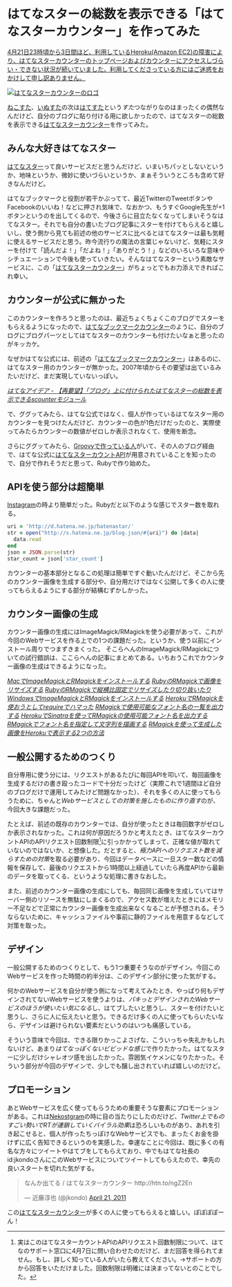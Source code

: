 # <span>はてなスターの総数を表示できる</span><span>「はてなスターカウンター」を作ってみた</span>

<ins>4月21日23時頃から3日間ほど、利用している[Heroku(Amazon EC2)の障害](http://itpro.nikkeibp.co.jp/post/NEWS/20110421/359696/)により、はてなスターカウンターのトップページおよびカウンターにアクセスしづらい・できない状況が続いていました。利用してくださっている方にはご迷惑をおかけして申し訳ありません。</ins>

[![はてなスターカウンターのロゴ](/assets/common/logo-hatenastar-counter.gif)](http://hatenastar.heroku.com/)

[ねこすた](http://nekostagram.heroku.com/)、[いぬすた](http://inustagram.heroku.com/)の次は[はてすた](http://hatenastar.heroku.com/)という*すた*つながりなのはまったくの偶然なんだけど、自分のブログに貼り付ける用に欲しかったので、はてなスターの総数を表示できる[はてなスターカウンター](http://hatenastar.heroku.com/)を作ってみた。

<!-- READMORE -->


## みんな大好きはてなスター

[はてなスター](http://s.hatena.ne.jp/)って良いサービスだと思うんだけど、いまいちパッとしないというか、地味というか、微妙に使いづらいというか、まぁそういうところも含めて好きなんだけど。

はてなブックマークと役割が若干かぶってて、最近TwitterのTweetボタンやFacebookのいいね！などに押され気味で、なおかつ、もうすぐGoogle先生が+1ボタンというのを出してくるので、今後さらに目立たなくなってしまいそうなはてなスター。それでも自分の書いたブログ記事にスターを付けてもらえると嬉しいし、使う側から見ても前述の他のサービスに比べるとはてなスターは最も気軽に使えるサービスだと思う。昨今流行りの魔法の言葉じゃないけど、気軽にスターを付けて「読んだよ！」「だよね！」「ありがとう！」などのいろいろな意味やシチュエーションで今後も使っていきたい。そんなはてなスターという素敵なサービスに、この「[はてなスターカウンター](http://hatenastar.heroku.com/)」がちょっとでもお力添えできればこれ幸い。


## カウンターが公式に無かった

このカウンターを作ろうと思ったのは、最近ちょくちょくこのブログでスターをもらえるようになったので、[はてなブックマークカウンター](http://b.hatena.ne.jp/help/bcounter)のように、自分のブログにブログパーツとしてはてなスターのカウンターも付けたいなぁと思ったのがキッカケ。

なぜかはてな公式には、前述の「[はてなブックマークカウンター](http://b.hatena.ne.jp/help/bcounter)」はあるのに、はてなスター用のカウンターが無かった。2007年頃からその要望は出ているみたいだけど、まだ実現していないっぽい。

<cite>[はてなアイデア - 【再要望】「ブログ」上に付けられたはてなスターの総数を表示できるscounterモジュール](http://i.hatena.ne.jp/idea/17915)</cite>

で、ググッてみたら、はてな公式ではなく、個人が作っているはてなスター用のカウンターを見つけたんだけど、カウンターの色が1色だけだったのと、実際使ってみたらカウンターの数値がゼロしか表示されなくて、使用を断念。

さらにググッてみたら、[Groovyで作っている人](http://d.hatena.ne.jp/orangeclover/20100917/1284733347)がいて、その人のブログ経由で、はてな公式に[はてなスターカウントAPI](http://developer.hatena.ne.jp/ja/documents/star/apis/count)が用意されていることを知ったので、自分で作れそうだと思って、Rubyで作り始めた。


## APIを使う部分は超簡単

[Instagram](/2011/02/28/instagram-api-of-exclusive-use-for-cat-lovers-nekostagram)の時より簡単だった。Rubyだと以下のような感じでスター数を取れる。

~~~ ruby
uri = 'http://d.hatena.ne.jp/hatenastar/'
str = open("http://s.hatena.ne.jp/blog.json/#{uri}") do |data|
  data.read
end
json = JSON.parse(str)
star_count = json['star_count']
~~~

カウンターの基本部分となるこの処理は簡単ですぐ動いたんだけど、そこから先のカウンター画像を生成する部分や、自分用だけではなく公開して多くの人に使ってもらえるようにする部分が結構むずかしかった。


## カウンター画像の生成

カウンター画像の生成にはImageMagick/RMagickを使う必要があって、これが今回のWebサービスを作る上での1つの課題だった。というか、使う以前にインストール周りでつまずきまくった。
そこらへんのImageMagick/RMagickについての試行錯誤は、ここらへんの記事にまとめてある。いちおうこれでカウンター画像の生成はできるようになった。

<cite>[MacでImageMagickとRMagickをインストールする](/2011/03/20/mac-ruby-imagemagick-rmagick-install)</cite>
<cite>[RubyのRMagickで画像をリサイズする](/2011/03/21/ruby-rmagick-imagemagick-resize-scale-thumbnail-sample)</cite>
<cite>[RubyのRMagickで縦横比固定でリサイズしたり切り抜いたり](/2011/03/22/ruby-rmagick-imagemagick-resize-crop)</cite>
<cite>[WindowsでImageMagickとRMagickをインストールする](/2011/04/09/windows-ruby-imagemagick-rmagick-install)</cite>
<cite>[HerokuでRMagickを使おうとしてrequireでハマった](/2011/04/10/ruby-heroku-use-rmagick-bundler-require)</cite>
<cite>[RMagickで使用可能なフォント名の一覧を出力する](/2011/04/11/ruby-rmagick-output-font-name-list)</cite>
<cite>[HerokuでSinatraを使ってRMagickの使用可能フォント名を出力する](/2011/04/12/ruby-heroku-sinatra-rmagick-output-font-list)</cite>
<cite>[RMagickでフォント名を指定して文字列を描画する](/2011/04/13/ruby-rmagick-font-draw-string-annotate)</cite>
<cite>[RMagickを使って生成した画像をHerokuで表示する2つの方法](/2011/04/14/ruby-heroku-rmagick-display-generate-image)</cite>


## 一般公開するためのつくり

自分専用に使う分には、リクエストがあるたびに毎回APIを叩いて、毎回画像を生成するだけの書き殴ったコードで十分だったけど（実際これで1週間ほど自分のブログだけで運用してみたけど問題なかった）、それを多くの人に使ってもらうために、ちゃんと*Webサービスとしての対策を施したものに作り直す*のが、今回大きな課題だった。

たとえば、前述の既存のカウンターでは、自分が使ったときは毎回数字がゼロしか表示されなかった。これは何が原因だろうかと考えたとき、はてなスターカウントAPIのAPIリクエスト回数制限[^1]に引っかかってしまって、正確な値が取れていないのではないか、と想像した。だとすると、*極力APIへのリクエスト数を減らすための対策*を取る必要があり、今回はデータベースに一旦スター数などの情報を保存して、最後のリクエストから1時間以上経過していたら再度APIから最新のデータを取ってくる、というような処理に書きなおした。

また、前述のカウンター画像の生成にしても、毎回同じ画像を生成していてはサーバー側のリソースを無駄にしまくるので、アクセス数が増えたときにはメモリー不足などで正常にカウンター画像を生成出来なくなることが予想される。そうならないために、キャッシュファイルや事前に静的ファイルを用意するなどして対策を取った。


## デザイン

一般公開するためのつくりとして、もう1つ重要そうなのがデザイン。今回このWebサービスを作った時間の約半分は、このデザイン部分に使った気がする。

何かのWebサービスを自分が使う側になって考えてみたとき、やっぱり何もデザインされてないWebサービスを使うよりは、*パキっとデザインされたWebサービスのほうが使いたい気になる*し、はてブしたいと思うし、スターを付けたいと思うし、さらに人に伝えたいと思う。できるだけ多くの人に使ってもらいたいなら、デザインは避けられない要素だというのはいつも痛感している。

そういう意味で今回は、できる限りかっこよさげな、こういっちゃ失礼かもしれないけど、あまり*はてなっぽくないビビッドな感じ*で作りたかった。はてなスターに少しだけシャレオツ感を出したかった。雰囲気イケメンになりたかった。そういう部分が今回のデザインで、少しでも醸し出されていれば嬉しいのだけど。


## プロモーション

あとWebサービスを広く使ってもらうための重要そうな要素にプロモーションがある。これは[Nekostgram](http://nekostagram.heroku.com/)の時に目の当たりにしたのだけど、*Twitter上でものすごい勢いでRTが連鎖していくバイラル効果*は恐ろしいものがあり、あれを引き起こせると、個人が作ったちっぽけなWebサービスでも、まったくお金を掛けずに広く告知できるというのを実感した。幸運なことに今回は、既に多くの有名な方々にツイートやはてブをしてもらえており、中でもはてな社長のid:jkondoさんにこのWebサービスについてツイートしてもらえたので、幸先の良いスタートを切れた気がする。

<blockquote class="twitter-tweet"><p>なんか出てる / はてなスターカウンター http://htn.to/ngZ2En</p>&mdash; 近藤淳也 (@jkondo) <a href="https://twitter.com/jkondo/statuses/60929113678032896">April 21, 2011</a></blockquote>
<script async src="//platform.twitter.com/widgets.js" charset="utf-8"></script>

この[はてなスターカウンター](http://hatenastar.heroku.com/)が多くの人に使ってもらえると嬉しい。ぽぽぽぽーん！

[^1]: 実はこのはてなスターカウントAPIのAPIリクエスト回数制限について、はてなのサポート窓口に4月7日に問い合わせたのだけど、まだ回答を得られてません。もし、詳しく知っている人がいたら教えてください。→サポートの方から回答をいただけました。回数制限は明確には決まってないとのことでした。
